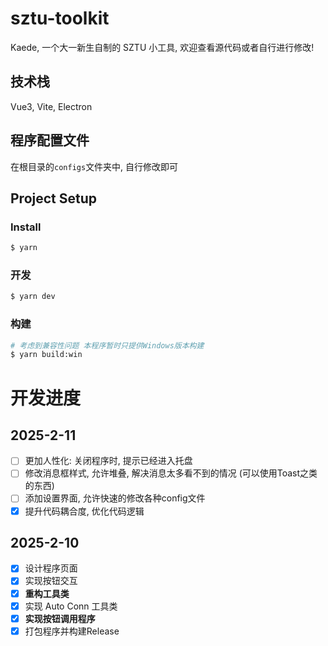 # sztu-toolkit

Kaede, 一个大一新生自制的 SZTU 小工具, 欢迎查看源代码或者自行进行修改!

## 技术栈

Vue3, Vite, Electron

## 程序配置文件

在根目录的`configs`文件夹中, 自行修改即可

## Project Setup

### Install

```bash
$ yarn
```

### 开发

```bash
$ yarn dev
```

### 构建

```bash
# 考虑到兼容性问题 本程序暂时只提供Windows版本构建
$ yarn build:win
```

# 开发进度

## 2025-2-11

- [ ] 更加人性化: 关闭程序时, 提示已经进入托盘
- [ ] 修改消息框样式, 允许堆叠, 解决消息太多看不到的情况 (可以使用Toast之类的东西)
- [ ] 添加设置界面, 允许快速的修改各种config文件
- [x] 提升代码耦合度, 优化代码逻辑

## 2025-2-10

- [x] 设计程序页面
- [x] 实现按钮交互
- [x] **重构工具类**
- [x] 实现 Auto Conn 工具类
- [x] **实现按钮调用程序**
- [x] 打包程序并构建Release

